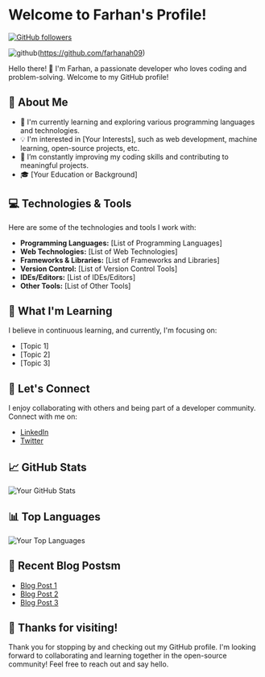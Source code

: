 # Welcome to Farhan's Profile!

[![GitHub followers](https://img.shields.io/github/followers/farhanah09?style=social)](https://github.com/farhanah09)

![github](https://img.shields.io/badge/GitHub-000000?style=for-the-badge&logo=GitHub&logoColor=white)(https://github.com/farhanah09)

Hello there! 👋 I'm Farhan, a passionate developer who loves coding and problem-solving. Welcome to my GitHub profile!

## 🚀 About Me

- 🌱 I'm currently learning and exploring various programming languages and technologies.
- 💡 I'm interested in [Your Interests], such as web development, machine learning, open-source projects, etc.
- 🔭 I’m constantly improving my coding skills and contributing to meaningful projects.
- 🎓 [Your Education or Background]

## 💻 Technologies & Tools

Here are some of the technologies and tools I work with:

- **Programming Languages:** [List of Programming Languages]
- **Web Technologies:** [List of Web Technologies]
- **Frameworks & Libraries:** [List of Frameworks and Libraries]
- **Version Control:** [List of Version Control Tools]
- **IDEs/Editors:** [List of IDEs/Editors]
- **Other Tools:** [List of Other Tools]

## 🌱 What I'm Learning

I believe in continuous learning, and currently, I'm focusing on:

- [Topic 1]
- [Topic 2]
- [Topic 3]

## 🤝 Let's Connect

I enjoy collaborating with others and being part of a developer community. Connect with me on:

- [LinkedIn](https://www.linkedin.com/in/your-linkedin-profile/)
- [Twitter](https://twitter.com/your-twitter-handle)

## 📈 GitHub Stats

![Your GitHub Stats](https://github-readme-stats.vercel.app/api?username=your-username&show_icons=true&hide_title=true&count_private=true&hide=prs&hide_rank=true&include_all_commits=true)

## 📊 Top Languages

![Your Top Languages](https://github-readme-stats.vercel.app/api/top-langs/?username=your-username&layout=compact)

## 📝 Recent Blog Postsm

- [Blog Post 1](link-to-post)
- [Blog Post 2](link-to-post)
- [Blog Post 3](link-to-post)

## 🎉 Thanks for visiting!

Thank you for stopping by and checking out my GitHub profile. I'm looking forward to collaborating and learning together in the open-source community! Feel free to reach out and say hello.

